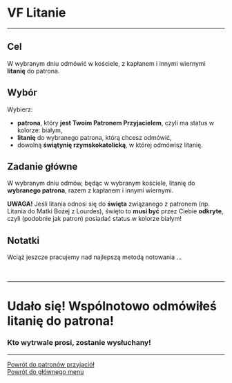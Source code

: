 # <span class="status status-list"><span class="status status-list">VF</span> Litanie</span>
---
## Cel
W <span class="selected-day-info">wybranym dniu</span> odmówić w kościele, z kapłanem i innymi wiernymi **litanię** do patrona.
## Wybór
Wybierz:
- **patrona**, który **jest Twoim Patronem Przyjacielem**, czyli ma status w kolorze: <span class="status status-white">białym</span>,
- **litanię** do wybranego patrona, którą chcesz odmówić,
- dowolną **świątynię rzymskokatolicką**, w której odmówisz litanię.
## Zadanie główne
W <span class="selected-day-info">wybranym dniu</span> odmów, będąc w wybranym kościele, litanię do **wybranego patrona**, razem z kapłanem i innymi wiernymi.

**UWAGA!** Jeśli litania odnosi się do **święta** związanego z patronem (np. Litania do Matki Bożej z Lourdes), święto to **musi być** przez Ciebie **odkryte**, czyli (podobnie jak patron) posiadać status w kolorze <span class="status status-white">białym</span>!
## Notatki
Wciąż jeszcze pracujemy nad najlepszą metodą notowania ...
<br />
<br />
<br />

---
# Udało się! Wspólnotowo odmówiłeś litanię do patrona!
### Kto wytrwale prosi, zostanie wysłuchany!
---
[Powrót do patronów przyjaciół](patroni_przyjaciele.md)  
[Powrót do głównego menu](index.md)
